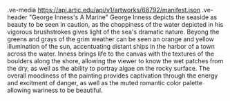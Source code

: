 .ve-media https://api.artic.edu/api/v1/artworks/68792/manifest.json
.ve-header "George Inness's A Marine"
George Inness depicts the seaside as beauty to be seen in caution, as the choppiness of the water depicted in his vigorous brushstrokes gives light of the sea's dramatic nature. Beyong the greens and grays of the grim weather can be seen an orange and yellow illumination of the sun, accentuating distant ships in the harbor of a town across the water. Inness brings life to the canvas with the textures of the boulders along the shore, allowing the viewer to know the wet patches from the dry, as well as the ability to portray algae on the rocky surface. The overall moodiness of the painting provides captivation through the energy and excitment of danger, as well as the muted romantic color palette allowing wariness to be beautiful. 
